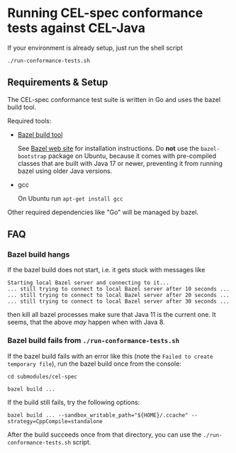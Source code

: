 # Running CEL-spec conformance tests against CEL-Java

If your environment is already setup, just run the shell script
```shell
./run-conformance-tests.sh
```

## Requirements & Setup

The CEL-spec conformance test suite is written in Go and uses the bazel build tool.

Required tools:
* [Bazel build tool](https://bazel.build/)
  
    See [Bazel web site](https://bazel.build/install) for installation instructions.
    Do **not** use the `bazel-bootstrap` package on Ubuntu, because it comes with
    pre-compiled classes that are built with Java 17 or newer, preventing it from
    running bazel using older Java versions.
* gcc
    
    On Ubuntu run `apt-get install gcc`

Other required dependencies like "Go" will be managed by bazel.

## FAQ

### Bazel build hangs

If the bazel build does not start, i.e. it gets stuck with messages like
```
Starting local Bazel server and connecting to it...
... still trying to connect to local Bazel server after 10 seconds ...
... still trying to connect to local Bazel server after 20 seconds ...
... still trying to connect to local Bazel server after 30 seconds ...
```
then kill all bazel processes make sure that Java 11 is the current one. It seems, that the
above *may* happen when with Java 8.

### Bazel build fails from `./run-conformance-tests.sh`

If the bazel build fails with an error like this (note the `Failed to create temporary file`),
run the bazel build once from the console:

```shell
cd submodules/cel-spec

bazel build ...
```

If the build still fails, try the following options:

```shell
bazel build ... --sandbox_writable_path="${HOME}/.ccache" --strategy=CppCompile=standalone
```

After the build succeeds once from that directory, you can use the `./run-conformance-tests.sh`
script.
